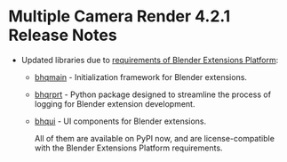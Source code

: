 # Multiple Camera Render 4.2.1 Release Notes

* Updated libraries due to [requirements of Blender Extensions Platform](https://docs.blender.org/manual/en/latest/advanced/extensions/python_wheels.html#requirements):
  - [bhqmain](https://pypi.org/project/bhqmain/) - Initialization framework for Blender extensions.
  - [bhqrprt](https://pypi.org/project/bhqrprt/) - Python package designed to streamline the process of logging for Blender extension development.
  - [bhqui](https://pypi.org/project/bhqui/) - UI components for Blender extensions.

    All of them are available on PyPI now, and are license-compatible with the Blender Extensions Platform requirements.

